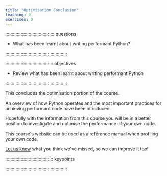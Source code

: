 ```yaml
---
title: "Optimisation Conclusion"
teaching: 0
exercises: 0
---
```


:::::::::::::::::::::::::::::::::::::: questions

- What has been learnt about writing performant Python?

::::::::::::::::::::::::::::::::::::::::::::::::


::::::::::::::::::::::::::::::::::::: objectives

- Review what has been learnt about writing performant Python

::::::::::::::::::::::::::::::::::::::::::::::::

This concludes the optimisation portion of the course.

An overview of how Python operates and the most important practices for achieving performant code have been introduced.

Hopefully with the information from this course you will be in a better position to investigate and optimise the performance of your own code.

This course's website can be used as a reference manual when profiling your own code.

[Let us know](https://github.com/RSE-Sheffield/pando-python) what you think we've missed, so we can improve it too!

::::::::::::::::::::::::::::::::::::: keypoints

<!-- todo -->

::::::::::::::::::::::::::::::::::::::::::::::::
